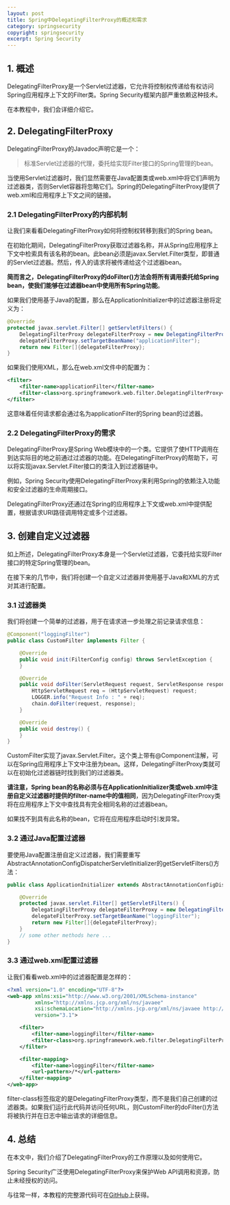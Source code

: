```yaml
---
layout: post
title: Spring中DelegatingFilterProxy的概述和需求
category: springsecurity
copyright: springsecurity
excerpt: Spring Security
---
```


## 1. 概述

DelegatingFilterProxy是一个Servlet过滤器，它允许将控制权传递给有权访问Spring应用程序上下文的Filter类。Spring Security框架内部严重依赖这种技术。

在本教程中，我们会详细介绍它。

## 2. DelegatingFilterProxy

DelegatingFilterProxy的Javadoc声明它是一个：

> 标准Servlet过滤器的代理，委托给实现Filter接口的Spring管理的bean。

当使用Servlet过滤器时，我们显然需要在Java配置类或web.xml中将它们声明为过滤器类，否则Servlet容器将忽略它们。Spring的DelegatingFilterProxy提供了web.xml和应用程序上下文之间的链接。

### 2.1 DelegatingFilterProxy的内部机制

让我们来看看DelegatingFilterProxy如何将控制权转移到我们的Spring bean。

在初始化期间，DelegatingFilterProxy获取过滤器名称，并从Spring应用程序上下文中检索具有该名称的bean。此bean必须是javax.Servlet.Filter类型，即普通的Servlet过滤器。然后，传入的请求将被传递给这个过滤器bean。

**简而言之，DelegatingFilterProxy的doFilter()方法会将所有调用委托给Spring bean，使我们能够在过滤器bean中使用所有Spring功能**。

如果我们使用基于Java的配置，那么在ApplicationInitializer中的过滤器注册将定义为：

```java
@Override
protected javax.servlet.Filter[] getServletFilters() {
    DelegatingFilterProxy delegateFilterProxy = new DelegatingFilterProxy();
    delegateFilterProxy.setTargetBeanName("applicationFilter");
    return new Filter[]{delegateFilterProxy};
}
```

如果我们使用XML，那么在web.xml文件中的配置为：

```xml
<filter>
    <filter-name>applicationFilter</filter-name>
    <filter-class>org.springframework.web.filter.DelegatingFilterProxy</filter-class>
</filter>
```

这意味着任何请求都会通过名为applicationFilter的Spring bean的过滤器。

### 2.2 DelegatingFilterProxy的需求

DelegatingFilterProxy是Spring Web模块中的一个类。它提供了使HTTP调用在到达实际目的地之前通过过滤器的功能。在DelegatingFilterProxy的帮助下，可以将实现javax.Servlet.Filter接口的类注入到过滤器链中。

例如，Spring Security使用DelegatingFilterProxy来利用Spring的依赖注入功能和安全过滤器的生命周期接口。

DelegatingFilterProxy还通过在Spring的应用程序上下文或web.xml中提供配置，根据请求URI路径调用特定或多个过滤器。

## 3. 创建自定义过滤器

如上所述，DelegatingFilterProxy本身是一个Servlet过滤器，它委托给实现Filter接口的特定Spring管理的bean。

在接下来的几节中，我们将创建一个自定义过滤器并使用基于Java和XML的方式对其进行配置。

### 3.1 过滤器类

我们将创建一个简单的过滤器，用于在请求进一步处理之前记录请求信息：

```java
@Component("loggingFilter")
public class CustomFilter implements Filter {

    @Override
    public void init(FilterConfig config) throws ServletException {
    }

    @Override
    public void doFilter(ServletRequest request, ServletResponse response, FilterChain chain) throws IOException, ServletException {
        HttpServletRequest req = (HttpServletRequest) request;
        LOGGER.info("Request Info : " + req);
        chain.doFilter(request, response);
    }

    @Override
    public void destroy() {
    }
}
```

CustomFilter实现了javax.Servlet.Filter。这个类上带有@Component注解，可以在Spring应用程序上下文中注册为bean。这样，DelegatingFilterProxy类就可以在初始化过滤器链时找到我们的过滤器类。

**请注意，Spring bean的名称必须与在ApplicationInitializer类或web.xml中注册自定义过滤器时提供的filter-name中的值相同**，因为DelegatingFilterProxy类将在应用程序上下文中查找具有完全相同名称的过滤器bean。

如果找不到具有此名称的bean，它将在应用程序启动时引发异常。

### 3.2 通过Java配置过滤器

要使用Java配置注册自定义过滤器，我们需要重写AbstractAnnotationConfigDispatcherServletInitializer的getServletFilters()方法：

```java
public class ApplicationInitializer extends AbstractAnnotationConfigDispatcherServletInitializer {

    @Override
    protected javax.servlet.Filter[] getServletFilters() {
        DelegatingFilterProxy delegateFilterProxy = new DelegatingFilterProxy();
        delegateFilterProxy.setTargetBeanName("loggingFilter");
        return new Filter[]{delegateFilterProxy};
    }
    // some other methods here ...
}
```

### 3.3 通过web.xml配置过滤器

让我们看看web.xml中的过滤器配置是怎样的：

```xml
<?xml version="1.0" encoding="UTF-8"?>
<web-app xmlns:xsi="http://www.w3.org/2001/XMLSchema-instance"
         xmlns="http://xmlns.jcp.org/xml/ns/javaee"
         xsi:schemaLocation="http://xmlns.jcp.org/xml/ns/javaee http://xmlns.jcp.org/xml/ns/javaee/web-app_3_1.xsd"
         version="3.1">

    <filter>
        <filter-name>loggingFilter</filter-name>
        <filter-class>org.springframework.web.filter.DelegatingFilterProxy</filter-class>
    </filter>

    <filter-mapping>
        <filter-name>loggingFilter</filter-name>
        <url-pattern>/*</url-pattern>
    </filter-mapping>
</web-app>
```

filter-class标签指定的是DelegatingFilterProxy类型，而不是我们自己创建的过滤器类。如果我们运行此代码并访问任何URL，则CustomFilter的doFilter()方法将被执行并在日志中输出请求的详细信息。

## 4. 总结

在本文中，我们介绍了DelegatingFilterProxy的工作原理以及如何使用它。

Spring Security广泛使用DelegatingFilterProxy来保护Web API调用和资源，防止未经授权的访问。

与往常一样，本教程的完整源代码可在[GitHub](https://github.com/tuyucheng7/taketoday-tutorial4j/tree/master/spring-security-modules)上获得。
